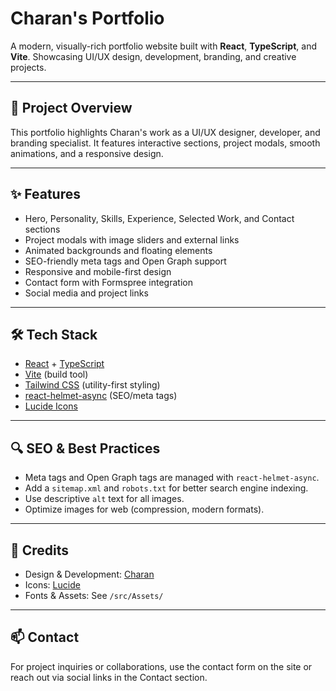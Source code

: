 # Charan's Portfolio

A modern, visually-rich portfolio website built with **React**, **TypeScript**, and **Vite**. Showcasing UI/UX design, development, branding, and creative projects.

---

## 🚀 Project Overview
This portfolio highlights Charan's work as a UI/UX designer, developer, and branding specialist. It features interactive sections, project modals, smooth animations, and a responsive design.

---

## ✨ Features
- Hero, Personality, Skills, Experience, Selected Work, and Contact sections
- Project modals with image sliders and external links
- Animated backgrounds and floating elements
- SEO-friendly meta tags and Open Graph support
- Responsive and mobile-first design
- Contact form with Formspree integration
- Social media and project links

---

## 🛠️ Tech Stack
- [React](https://react.dev/) + [TypeScript](https://www.typescriptlang.org/)
- [Vite](https://vitejs.dev/) (build tool)
- [Tailwind CSS](https://tailwindcss.com/) (utility-first styling)
- [react-helmet-async](https://www.npmjs.com/package/react-helmet-async) (SEO/meta tags)
- [Lucide Icons](https://lucide.dev/)

---

## 🔍 SEO & Best Practices
- Meta tags and Open Graph tags are managed with `react-helmet-async`.
- Add a `sitemap.xml` and `robots.txt` for better search engine indexing.
- Use descriptive `alt` text for all images.
- Optimize images for web (compression, modern formats).

---

## 🙏 Credits
- Design & Development: [Charan](https://github.com/charan270469)
- Icons: [Lucide](https://lucide.dev/)
- Fonts & Assets: See `/src/Assets/`

---

## 📫 Contact
For project inquiries or collaborations, use the contact form on the site or reach out via social links in the Contact section. 
